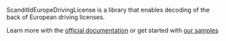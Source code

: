 ScanditIdEuropeDrivingLicense is a library that enables decoding of the back of European driving licenses.

Learn more with the [official documentation](https://docs.scandit.com/) or get started with [our samples](https://github.com/Scandit/datacapture-capacitor-samples)
